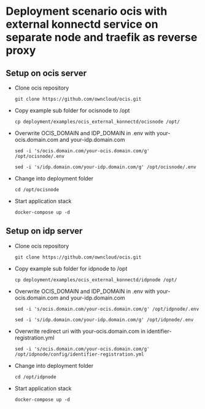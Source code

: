 # Deployment scenario ocis with external konnectd service on separate node and traefik as reverse proxy

## Setup on ocis server

- Clone ocis repository

  `git clone https://github.com/owncloud/ocis.git`

- Copy example sub folder for ocisnode to /opt

  `cp deployment/examples/ocis_external_konnectd/ocisnode /opt/`

- Overwrite OCIS_DOMAIN and IDP_DOMAIN in .env with your-ocis.domain.com and your-idp.domain.com

  `sed -i 's/ocis.domain.com/your-ocis.domain.com/g' /opt/ocisnode/.env`

  `sed -i 's/idp.domain.com/your-idp.domain.com/g' /opt/ocisnode/.env`

- Change into deployment folder

  `cd /opt/ocisnode`

- Start application stack

  `docker-compose up -d`

## Setup on idp server

- Clone ocis repository

  `git clone https://github.com/owncloud/ocis.git`

- Copy example sub folder for idpnode to /opt

  `cp deployment/examples/ocis_external_konnectd/idpnode /opt/`

- Overwrite OCIS_DOMAIN and IDP_DOMAIN in .env with your-ocis.domain.com and your-idp.domain.com

  `sed -i 's/ocis.domain.com/your-ocis.domain.com/g' /opt/idpnode/.env`

  `sed -i 's/idp.domain.com/your-idp.domain.com/g' /opt/idpnode/.env`

- Overwrite redirect uri with your-ocis.domain.com in identifier-registration.yml

  `sed -i 's/ocis.domain.com/your-ocis.domain.com/g' /opt/idpnode/config/identifier-registration.yml
  `

- Change into deployment folder

  `cd /opt/idpnode`

- Start application stack

  `docker-compose up -d`
